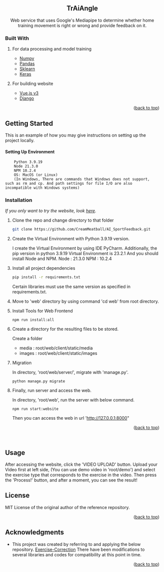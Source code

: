 <div id="top"></div>

<!-- PROJECT LOGO -->
<br />
<div align="center">

  <h2 align="center">TrAiAngle</h2>

  <p align="center">
    Web service that uses Google's Mediapipe to determine whether home training movement is right or wrong and provide feedback on it.
  </p>
</div>

<!-- ABOUT THE PROJECT -->

### Built With

1. For data processing and model training

    - [Numpy](https://numpy.org/)
    - [Pandas](https://pandas.pydata.org/)
    - [Sklearn](https://scikit-learn.org/stable/)
    - [Keras](https://keras.io/)

2. For building website

    - [Vue.js v3](https://vuejs.org/)
    - [Django](https://www.djangoproject.com/)

<p align="right">(<a href="#top">back to top</a>)</p>

## Getting Started

This is an example of how you may give instructions on setting up the project locally.

#### Setting Up Environment

```
    Python 3.9.19
    Node 21.3.0
    NPM 10.2.4
    OS: MacOS (or Linux)
    (In Windows, There are commands that Windows does not support, such as rm and cp. And path settings for file I/O are also incompatible with Windows systems)
```

### Installation

_If you only want to try the website, look [here](./web/README.md)._

1. Clone the repo and change directory to that folder

    ```sh
    git clone https://github.com/CreamMeatball/AI_SportFeedback.git
    ```

2. Create the Virtual Environment with Python 3.9.19 version.

   I create the Virtual Environment by using IDE PyCharm.
   Additionally, the pip version in python 3.9.19 Virtual Environment is 23.2.1
   And you should install Node and NPM.
   Node : 21.3.0
   NPM : 10.2.4

3. Install all project dependencies

    ```bash
    pip install -r requirements.txt
    ```
    Certain libraries must use the same version as specified in requirements.txt.

4. Move to 'web' directory by using command 'cd web' from root directory.

5. Install Tools for Web Frontend

   ```
   npm run install:all
   ```

6. Create a directory for the resulting files to be stored.

   Create a folder
   - media : root/web/client/static/media
   - images : root/web/client/static/images
  
7. Migration

   In directory, 'root/web/server/',
   migrate with 'manage.py'.
   
   ```
   python manage.py migrate
   ```

8. Finally, run server and access the web.

   In directory, 'root/web',
   run the server with below command.
   
   ```
   npm run start:website
   ```

   Then you can access the web in url 'http://127.0.0.1:8000"
   

<p align="right">(<a href="#top">back to top</a>)</p>

<!-- USAGE EXAMPLES -->
<div id="Usage"></div>
<br/>

## Usage

After accessing the website, click the 'VIDEO UPLOAD' button.
Upload your Video first at left side,
(You can use demo video in 'root/demo')
and select the exercise type that corresponds to the exercise in the video.
Then press the 'Process!' button, and after a moment, you can see the result!


<!-- LICENSE -->

## License

MIT License of the original author of the reference repository.

<p align="right">(<a href="#top">back to top</a>)</p>

<!-- ACKNOWLEDGMENTS -->

## Acknowledgments

-   This project was created by referring to and applying the below repository.
[Exercise-Correction](https://github.com/NgoQuocBao1010/Exercise-Correction)
There have been modifications to several libraries and codes for compatibility at this point in time.

<p align="right">(<a href="#top">back to top</a>)</p>
